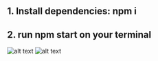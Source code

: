 
## 1. Install dependencies: npm i

## 2. run npm start on your terminal 

![alt text](http://url/to/img.png)
![alt text](http://url/to/img.png)


